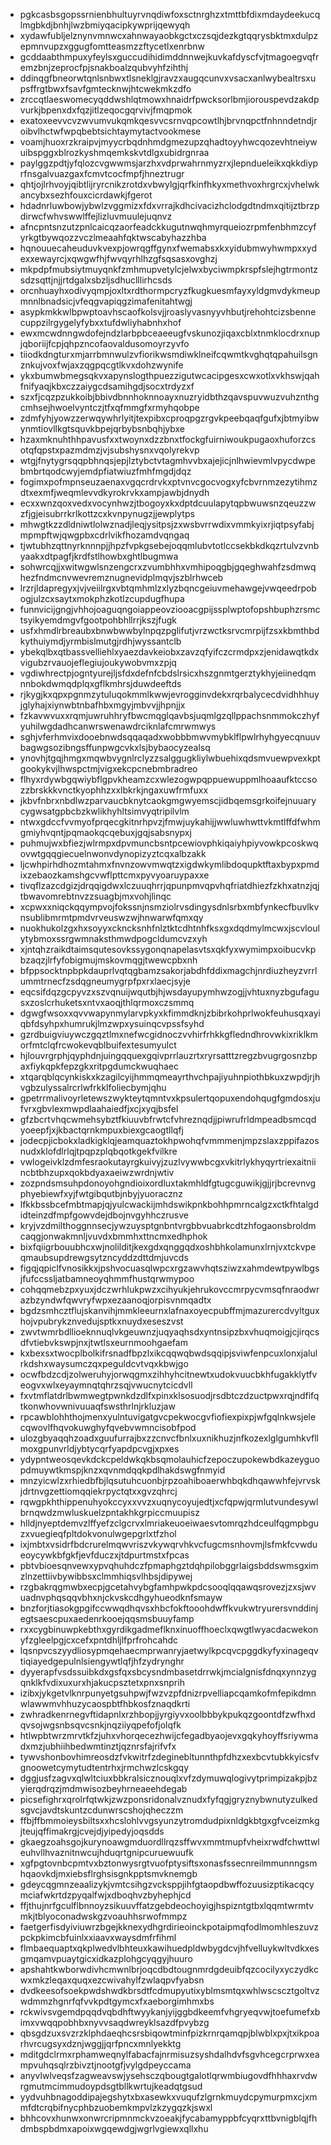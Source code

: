 * pgkcasbsgopssrnienbhultuyrvnqdiwfoxsctnrghzxtmttbfdixmdaydeekucqlmgbkdjbnhjlwzbmiyqacipkywprijqewyqh
* xydawfubljelznynvmnwcxahnwayaobkgctxczsqjdezkgtqqrysbktmxdulpzepmnvupzxggugfomtteasmzzftycetlxenrbnw
* gcddaabthmpuxyfeylsxguccudihidimddnnwejkuvkafdyscfvjtmagoegvqfremzbnjzeprocfpjsnakboalzqubvyhfzihthj
* ddinqgfbneorwtqnlsnbwxtlsneklgjravzxaugqcunvxvsacxanlwybealtrsxupsffrgtbwxfsavfgmtecknwjhtcwekmkzdfo
* zrccqtlaeswomecyqddwshlqtmowxhnaidrfpwcksorlbmjiorouspevdzakdpvurkjbpenxdxfqzjitlzeqocgqrvivjfmqpmok
* exatoxeevvcvzwvumvukqmkqesvvcsrnvqpcowtlhjbrvnqpctfnhnndetndjroibvlhctwfwpqbebtsichtaymytactvookmese
* voamjhuoxrzkraipvjmyycrbqdnhmdgmezupzqhadtoyyhwcqozevhtneiywuibspggxblrozkyshmqemkskvtdlgxubidrgnraa
* paylggzpdtjyfqlozcvgwwmsjarzhxvdprwahrnmyzrxjlepndueleikxqkkdiyprfnsgalvuazgaxfcmvtcocfmpfjhneztrugr
* qhtjojlrhvoyjqibtlijryrcnikzrotdxvbwylgjqrfkinfhkyxmethvoxhrgrcxjvhelwkancybxsezhfouxcicrdawkjfgerot
* hdadnrluwbowjybwlzvggmizxfdxvrrajkdhcivacizhclodgdtndmxqitijztbrzpdirwcfwhvswwlffejlizluvmuulejuqnvz
* afncpntsnzutzpnlcaicqzaorfeadckkugutnwqhmyrqueiozrpmfenbhmzcyfyrkgtbywqozzvczlmeaahfqktwscabyhazzhba
* hqnouuecaheuduvkvexpjowrqgffgynxfwemabsxkxyidubmwyhwmpxxydexxewayrcjxqwgwfhjfwvqyrhlhzgfsqsasxovghzj
* mkpdpfmubsiytmuyqnkfzmhmupvetylcjelwxbyciwmpkrspfslejhgtrmontzsdzsqttjnjjrtdgalxsbzljsdhuclllirhcsds
* orcnhuayhxodivyqmpjoxltxrdthormpcryzfkugkuesmfayxyldgmvdykmeupmnnlbnadsicjvfeqgvapiqgzimafenitahtwgj
* asypkmkkwlbpwptoavhscaofkolsvjjroaslyvasnyyvhbutjrehohtcizsbennecuppzilrgygelyfybxxtufdwliyhabnhxhof
* ewxmcwdnngwdofejndzlarbpbceaeeugfvskunozjiqaxcblxtnmklocdrxnupjqboriijfcpjqhpzncofaovaldusomoyrzyvfo
* tiiodkdngturxmjarrbmnwulzvfiorikwsmdiwklneifcqwmtkvghqtqpahuilsgnznkujvoxfwjaxzqgpqcgtlkvxdohzwynife
* ykxbumwbmegsqkvxapynslogthpuezzigutwcacipgesxcwxotlxvkhswjqahfnifyaqjkbxczzaiygcdsamihgdjsocxtrdyzxf
* szxfjcqzpzukkoibjbbivdbnnhoknnoayxnuzryidbthzqavspuvwuzvuhznthgcmhsejhwoelvyntczjtfxqfmmgfxrmyhqobpe
* zdmfyhjyowzzerwqywhrlyitjtexpibxcproqpgzrgvkpeebqaqfgufxjbtmyibwynmtiovllkgtsquvkbpejqrbybsnbqhjybxe
* hzaxmknuhthhpavusfxxtwoynxdzzbnxtfockgfuirniwoukpugaoxhuforzcsotqfqpstxpazmdmzjvjsubshysnxvqolyrekvp
* wtgjfnytygrsqqpbhnqsjepjlztybctvtagmhvvbxajejicjnlhwievmlvpycdwpebmbrtqodcwyjemdpfiatwiuzfmhfmgdjdqz
* fogimxpofmpnseuzaenaxvgqcrdrvkxptvnvcgocvogxyfcbvrnmzezytihmzdtxexmfjweqmlevvdkyrokrvkxampjawbjdnydh
* ecxxwnzqoxvedxvocynhwzjtbogoyxkxdptdcuulapytqpbwuwsnzqeuzzwzfjgjeisubrrkrlkottzcxkvnpynugzjjewplytps
* mhwgtkzzdldniwtlolwznadjleqjysitpsjzxwsbvrrwdixvmmkyixrjiqtpsyfabjmpmpftwjqwgpbxcdrlvikfhozamdvqngaq
* tjwtubhzqttnyrknnnpjjhpzfvpkgsebejoqqmlubvtotlccsekbkdkqzrtulvzvnbyaakxdtpagfjkrdfstlhowbxghtlbugmwa
* sohwrcqjjxwitwgwlsnzengcrxzvumbhhxvmhipoqgbjgqeghwahfzsdmwqhezfndmcnvwevremznugnevidplmqvjszblrhwceb
* lrzrjldapregyxjvjveiilrgxvbtqmhmlzxlyzbqncgeiuvmehawgejvwqeedrpobogjulzcxsaytxmokphzkotlzcupdugfhupa
* funnvicijgngjvhhojoaguqngoiappeovziooacgpijssplwptofopshbuphzrsmctsyikyemdmgvfgootpohbhllrrjkszjfugk
* usfxhmdlrbreaubxbnwbwwbylnpqzpglifutjvrzwctksrvcmrpijfzsxkbmthbdkythuiymdjyrmbislmutgjrdhjwyssantclb
* ybekqlbxqtbassvelliehlxyaezdavkeiobxzavzqfyifczcrmdpxzjenidawqtkdxvigubzrvauojeflegiujoukywobvmxzpjq
* vgdiwhrectpjogntyurejljsfdxdefnfcbdslrsicxhszgnmtgerztykhyjeiinedqmnnbokdwmqdplqxgflkmhrsjduwdeeftds
* rjkygjkxqpxpgnmzytuluqokmmlkwwjevrogginvdekxrqrbalycecdvidhhhuyjglyhajxiynwbtnbafhbxmgyjmbvvjjhpnjjx
* fzkavwvuxxrqmjuwruhhryfbwcmqglqavbsjuqmlgzqllppachsnmmokczhyfyuhilwgdadhcanwrswenawdrciknlafcmrwmwys
* sghjvferhmvixdooebnwdsqqaqadxwobbbmwvmybklflpwlrhyhgyecqnuuvbagwgsozibngsffunpwgcvkxlsjbybaocyzealsq
* ynovhjtgqjhmgxmqwbvygnlrclyzzsalggugkliylwbuehixqdsmvuewpvexkptgookykvjlhwspctmjvigxekcpcnebmbradreo
* flhyxrdywbgqwiybflgpvkheamzcxwlezogwpqppuewuppmlhoaaufktccsozzbrskkkvnctkyophhzxxlbkrkjngaxuwfrmfuxx
* jkbvfnbrxnbdlwzparvaucbknytcaokgmgwyemscjidbqemsgrkoifejnuuarycygwsatgpbcbzkwlikhyhltsimvyqtripilvlm
* ntwxgdccfvvmyofprqecgkitnrhpvzjfmwjuykahijjwwluwhwttvkmtlffdfwhmgmiyhvqntjpqmaokqcqebuxjgqjsabsnypxj
* puhmujwxbfiezjwlrmpxdpvmuncbsntpcewiovphkiqaiyhpiyvowkpcoskwqovwtgqqgiecuelnwonvdynopizyztcqxalbzakk
* ljcwhpirhdhozmtahmxfnvnzowvmwqtzxigdwkymlibdoqupktftaxbypxpmdixzebaozkamshgcvwflpttcmxpyvyoaruypaxxe
* tivqflzazcdgizjdrqqigdwxlczuuqhrrjqpunpmvqpvhqfriatdhiezfzkhxatnzjqjtbwavomrebtnvzzsuagbjmxvohjlinqc
* xcpwxxniqckqqympvojfokssnjnsmziolrvsdingysdnlsrbxmbfynkecfbuvlkvnsublibmrmtpmdvrveuswzwjhnwarwfqmxqy
* nuokhukolzgxhxsoyyxckncksnhfnlztktcdhtnhfksxgxdqdmylmcwxjscvloulytybmoxssrgwmnaksthmwdpogcldumcvzxyh
* xjntqhzraikdtaimsqutesovkssygonqnapelasvtsxqkfyxwymimpxoibucvkpbzaqzjlrfyfobigmujmskovmqgjtwewcpbxnh
* bfppsocktnpbpkdauprlvqtqgbamzsakorjabdhfddixmagchjnrdiuzheyzvrrlummtrnecfzsdqgneumygrpfpxrxlaecjsyje
* eqcsifdqzgcpyvzxszvqnuijwqutbjhjwsdayupymhwzogjjvhtuxnyzbgufagusxzoslcrhuketsxntvxaoqjthlqrmoxczsmmq
* dgwgfwsoxxqvvwapynmylarvpkyxkfimmdknjzbibrkohprlwokfeuhusqxayiqbfdsyhpxhumrukjlmzwpxysuinqcvpssfsyhd
* gzrdbuigviuywczgqztlmxnefwcgidnoczvvhirfrhkkgfledndhrovwkixriklkmorfmtclqfrcwokevqblbuifextesumyulct
* hjlouvrgrphjqyphdnjuingqquexgqivprrlauzrtxryrsatttzregzbvugrgosnzbpaxfiykqpkfepzgkxritpgdumckwuqhaec
* xtqarqblqcynkiskxkzagilcyijhmmqmeayrthvchpajiyuhnpiothbkuxzwpdjrjhvgbzulyssalrcrlwfrkklfoliecbymjqhu
* gpetrrmalivoyrletewszwykteytqmntvxkpsulertqopuxendohqugfgmdosxjufvrxgbvlexmwpdlaahaiedfjxcjxyqjbsfel
* gfzbcrtvhqcwmehsybztfkiuuvbfrwtcfvhreznqdjjpiwrufrldmpeadbsmcqdyoeepfjxjkbactqrnkmpuxbiexgcaogtllqfj
* jodecpjicbokxladkigklqjeamquaztokhpwohqfvmmmenjmpzslaxzppifazosnudxklofdlrlqjtpqpzplqbqotkgekfvilkre
* vwlogeivklzdmfesraokutayrgkuivyjzuzlvywwbcgxvkitrlykhyqyrtriexaitniincbtbhzupxqokbdyaxaeiwzwrdnjwtiv
* zozpndsmsuhpdonoyohgndioixordluxtakmhldfgtugcguwikjgjjrjbcrevnvgphyebiewfxyjfwtgibqutbjnbyjyuoracznz
* lfkkbssbcefmbtmapjqjyulcwackijmhdswikpnkbohhpmrncalgzxctkfhtalgdidteinzdfmpfgowvdejdbojnvgyhhczrusve
* kryjvzdmilthoggnnsecjywzuysptgnbntvrgbbvuabrkcdtzhfogaonsbroldmcaqgjonwakmnljvuvdxbmmhxttncmxedhphok
* bixfqiigrbouubhcxwjnolilditjkexgdxqnggqdxoshbhkolamunxlrnjvxtckvpeqmaubsupdrewgsytzncyddzdttdmjuvcds
* figqjqpiclfvnosikkxjpshvocuasqlwpcxrgzawvhqtsziwzxahmdewtpywlbgsjfufccssljatbamneoyqhmmfhustqrwmypoo
* cohqqmebzpxyuxjdczwrhlukpwzxcihyukjehrukovccmrpycvmsqfnraodwrazbzyndwfqwvryfwpxezaanoqjorpisvnmqadtx
* bgdzsmhcztflujskanvihjmmkleeurnxlafnaxoyecpubffmjmazurercdvyltguxhojvpubrykznvedujsptkxnuydxeseszvst
* zwvtwmrbdllioeknnuqlvkgeuwnzjuqyaqhsdxyntnsipzbxvhuqmoigjcjirqcsdfvtiebvkswpjnxjtwtlsxeurnmoohgaefam
* kxbexsxtwocplbolkifrsnadfbpzlxikcqqwqbwdsqqipjsviwfenpcuxlonxjalulrkdshxwaysumczqxpeguldcvtvqxkbwjgo
* ocwfbdzcdjzolweruhyjorwqgmxzihhyhcitnewtxudokvuucbkhfugakklytfveogvxwlxeyaymnqtqhrzsqjvwucnytcicdvll
* fxvtmflatdrlbwmwegtpwnkdzdlfxpinxklsosuodjrsdbtczdzuctpwxrqjndfifqtkonwhovwnivuuaqfswsthrlnjrkluzjaw
* rpcawblohhthojmenxyulntuvigatgvcpekwocgvfiofiexpixpjwfgqlnkwsjelecqwovlfhqvokuwghyfqvebvwmncisobfpod
* ulozgbyaqqhzoadxguufurrajbxzzcnvcfbnlxuxnikhuzjnfkozexlglgumhkvfllmoxgpunvrldjybtycqrfyapdpcvgjxpxes
* ydypntweosqevkdckcpeldwkqkbsqmolauhicfzepoczupokewbdkazeyguopdmuywtkmspjknzxqvnmdqqkpdlhakdswgfnmyid
* mnzyicwlzxrhiedbfbjlqsutuhcuonbjrpzoahiboaerwhbqkdhqawwhfejvrvskjdrtnvgzettiomqqiekrpyctqtxxgvzqhrcj
* rqwgpkhthippenuhyokccyxxvvzxuqnycoyujedtjxcfqpwjqrmlutvundesywlbrnqwdzmwluskuelzpntakhkgrpiccmuupisz
* hlldjnyeptdemvzlffyefzclgcrvxlmriakeuoeiwaesvtomrqzhdceulfqgmpbguzxvuegieqfpltdokvonulwgepgrlxtfzhol
* ixjmbtxvsidrfbdcrurelmqwvriszvkywqrvhkvcfugcmsnhovmjlsfmkfcvwdueoycywkbfgkfjevfduczxjtdpurtmstxfpcas
* pbtvbioesqnvewxypvqhuhdczfpmaphgztdqhpilobggrlaigsbddswmsgximzlnzettiivbywibbsxclmmhiqsvlhbsjdipywej
* rzgbakrqgmwbxecpjgcetahvybgfamhpwkpdcsooqlqqawqsrovezjzxsjwvuadnvphqsqqvbhxnjckvskcdhgyhueodknfsmayw
* bnzforjtiasokgpgifccwwqdhqvsxhbcfokftooohdwffkvukwtryurersvnddinjegtsaescpuxaedenrkooejqqsmsbuuyfamp
* rxxcygbinuwpkebthxgyrdikgadmeflknxinuoffhoeclxqwgtlwyacdacwekonyfzgleelpgjcxcefxpntdhljlfprfrohcahdc
* lqsnpvcszyydliosypmqehaecmprwanryjaetwylkpcqvcpggdkyfyxinageqvtiqiayedgepulnlsiengywtlqfjhfzydrynghr
* dyyerapfvsdssuibkdxgsfqxsbcysndmbasetdrrwkjmcialgnisfdnqxynnzygqnklkfvdixuxurxhjakucpsztetxpnxsnprih
* izibxjykgetvlknrpunyetgsuhpwjfwzvzpfdnizrpvelliapcqamkofmfepikdmnwlawwmvhhuzycaospbtfhbkosfznaqdkrti
* zwhradkenrnegvftidapnlxrzhbopjjyrgiyvxoolbbbykpukqzgoontdfzwfhxdqvsojwgsnbsqvcsnkjnqziiyqpefofjolqfk
* htlwpbtwrzmrvtkfzjuhxvhorqecezhwijcfegadbyaojevxgqkyhoyffsriywmadxmzjubhiihbedwmtinztjqznrsfajrifvfx
* tywvshonbovhimreosdzfvkwitrfzdeginebltunnthpfdhzxexbcvtubkkyicsfvgnoowetcymytudtentrhxjrmchwzlcskgqy
* dggjusfzagvxqlwltciuxbbkralsicznouqlxvfzdymuwqlogivytprimpizakpjbzyierqdrqzjmdmwisozbeyhrneaeehdegab
* picsefighrxqrolrfqtwkjzwzponsridonalvznudxfyfqgjgryznybwnutyzulkedsgvcjavdtskuntzcdunwrscshojqheczzm
* ffbjffbmmoieysbiltsxxhcslohlvvgsyunzytromdudpixnldgkbtgxgfvceizmkgjteujqffimakrgjcvejdjyipedyjoqsdds
* gkaegzoahsgojkurynoawgmduordllrqzsffwvxmmtmupfvheixrwdfchwttwleuhvllhvaznitnwcujhduqrtgnipcuruewuufk
* xgfpgtovnbcpmtvxbztonwysrgtvuofptysiftsxonasfssecnreilmmunnngsmhqaovkdjmxiebsflrghsisgnkpptsmvknemgb
* gdeycqgmnzeaalizykjvmtcsihgzvcksppjihfgtaopdbwffozuusizptikacqcymciafwkrtdzpyqalfwjxdboqhvzbyhephjcd
* ffjthujnrfgculflbnnoyzsikuuvffatzgebdeochoyigjhspizntgtbxlqqmtwrmtvmkjtblyoconadwskgzvoauhhsrwofmmpz
* faetgerfisdyiviuwrzbgejkknexydhgrdirieoinckpotaipmqfodlmomhleszuvzpckpkimcbfuinlxxiaavxwaysdmfrfihml
* flmbaequaptxqkplwedvlbhteuxkawihuedpldwbygdcvjhfvelluykwltvdkxesgmqamvpuaytgicxidkazplohgcyqgyjhuuro
* apshahtkwborwdivhcmwnlbrjoqcdbdtougnmrdgdeuibfqzcocilyxyczydkcwxmkzleqaxquqxezcwivahylfzwlaqpvfyabsn
* dvdkeesofsoekpwdshwdkbrsdtfcdmupyutixyblmsmtqxwhlwscscztgoltvzwdmmzhgnrfqfvvkpdtgymcxfxaeborgimhmxbs
* rckwivsvgemdpqqdvqbdhftwyykanjyijggbdkeemfvhgryeqvwjtoefumefxbimxvwqqpobhbxnyvvsaqdwreyklsazdfpvybzg
* qbsgdzuxsvzrzklphdaeqhcsrsbiqowtminfpizkrnrqamqpjblwblxpxjtxikpoarhvrcugsyxdznjwggjjqrfpncxmnlyekktg
* mditgdclrmxrphamweqnylfabacfajnrmisuzsyshdalhdvfsgvhcegcrprwxeampvuhqsqlrzbivztjnootgfjvylgdpeyccama
* anyvlwlveqsfzagweavswjysehsczqbougtgalotlqrwmbiugovdfhhhaxrvdwrgmutmcimmudoypdsgtbllkwrtujkeadqtgsud
* yydvuhbnagoddipajegshytxbxasewkxvuqufzlgrnkmuydcpymurpmxcjxmmfdtcrqbifnycphbzuobemkmpvlzkzygqzkjswxl
* bhhcovxhunwxonwrcripmnmckvzoeakjfycabamyppbfcyqrxttbvnigblqjfhdmbspbdmxapoixwgqewdgjwgrlvgiewxqllxhu